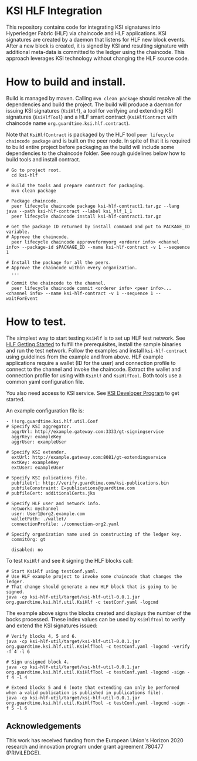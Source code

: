# KSI HLF Integration

This repository contains code for integrating KSI signatures into Hyperledger Fabric (HLF) via chaincode and HLF applications. KSI signatures are created by a daemon that listens for HLF new block events. After a new block is created, it is signed by KSI and resulting signature with additional meta-data is committed to the ledger using the chaincode. This approach leverages KSI technology without changing the HLF source code.


# How to build and install.

Build is managed by maven. Calling `mvn clean package` should resolve all the dependencies and build the project. The build will produce a daemon for issuing KSI signatures (`KsiHlf`), a tool for verifying and extending KSI signatures (`KsiHlfTool`) and a HLF smart contract (`KsiHlfContract` with chaincode name `org.guardtime.ksi.hlf.contract`).

Note that `KsiHlfContract` is packaged by the HLF tool `peer lifecycle chaincode package` and is built on the peer node. In spite of that it is required to build entire project before packaging as the build will include some dependencies to the chaincode folder. See rough guidelines below how to build tools and install contract.

```
# Go to project root.
  cd ksi-hlf

# Build the tools and prepare contract for packaging.
  mvn clean package

# Package chaincode.
  peer lifecycle chaincode package ksi-hlf-contract1.tar.gz --lang java --path ksi-hlf-contract --label ksi_hlf_1_1
  peer lifecycle chaincode install ksi-hlf-contract1.tar.gz

# Get the package ID returned by install command and put to PACKAGE_ID variable.
# Approve the chaincode.
  peer lifecycle chaincode approveformyorg <orderer info> <channel info> --package-id $PACKAGE_ID --name ksi-hlf-contract -v 1 --sequence 1

# Install the package for all the peers.
# Approve the chaincode within every organization.
  ...

# Commit the chaincode to the channel.
  peer lifecycle chaincode commit <orderer info> <peer info>... <channel info> --name ksi-hlf-contract -v 1 --sequence 1 --waitForEvent
```


# How to test.

The simplest way to start testing `KsiHlf` is to set up HLF test network. See [HLF Getting Started](https://hyperledger-fabric.readthedocs.io/en/release-2.1/getting_started.html) to fulfill the prerequisites, install the sample binaries and run the test network. Follow the examples and install `ksi-hlf-contract` using guidelines from the example and from above. HLF example applications require a wallet (ID for the user) and connection profile to connect to the channel and invoke the chaincode. Extract the wallet and connection profile for using with `KsiHlf` and `KsiHlfTool`. Both tools use a common yaml configuration file.

You also need access to KSI service. See [KSI Developer Program](https://guardtime.com/blockchain-developers) to get started.

An example configuration file is:

```
- !!org.guardtime.ksi.hlf.util.Conf
# Specify KSI aggregator.
  aggrUrl: http://example.gateway.com:3333/gt-signingservice
  aggrKey: exampleKey
  aggrUser: exampleUser

# Specify KSI extender.
  extUrl: http://example.gateway.com:8081/gt-extendingservice
  extKey: exampleKey
  extUser: exampleUser

# Specify KSI pulications file.
  pubfileUrl: http://verify.guardtime.com/ksi-publications.bin
  pubfileConstraint: E=publications@guardtime.com
# pubfileCert: additionalCerts.jks

# Specify HLF user and network info.
  network: mychannel
  user: User1@org2.example.com
  walletPath: ./wallet/
  connectionProfile: ./connection-org2.yaml

# Specify organization name used in constructing of the ledger key.
  commitOrg: gt

  disabled: no
```

To test `KsiHlf` and see it signing the HLF blocks call:

```
# Start KsiHlf using testConf.yaml.
# Use HLF example project to invoke some chaincode that changes the ledger.
# That change should generate a new HLF block that is going to be signed.
java -cp ksi-hlf-util/target/ksi-hlf-util-0.0.1.jar org.guardtime.ksi.hlf.util.KsiHlf -c testConf.yaml -logcmd
```

The example above signs the blocks created and displays the number of the bocks processed. These index values can be used by `KsiHlfTool` to verify and extend the KSI signatures issued:

```
# Verify blocks 4, 5 and 6.
java -cp ksi-hlf-util/target/ksi-hlf-util-0.0.1.jar org.guardtime.ksi.hlf.util.KsiHlfTool -c testConf.yaml -logcmd -verify -f 4 -l 6

# Sign unsigned block 4.
java -cp ksi-hlf-util/target/ksi-hlf-util-0.0.1.jar org.guardtime.ksi.hlf.util.KsiHlfTool -c testConf.yaml -logcmd -sign -f 4 -l 4

# Extend blocks 5 and 6 (note that extending can only be performed when a valid publication is published in publications file).
java -cp ksi-hlf-util/target/ksi-hlf-util-0.0.1.jar org.guardtime.ksi.hlf.util.KsiHlfTool -c testConf.yaml -logcmd -sign -f 5 -l 6
```

## Acknowledgements

This work has received funding from the European Union's Horizon 2020 research and innovation program under grant agreement 780477 (PRIViLEDGE).
